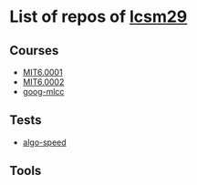 # List of repos of [lcsm29](https://github.com/lcsm29)
## Courses
- [MIT6.0001](https://github.com/lcsm29/MIT6.0001)
- [MIT6.0002](https://github.com/lcsm29/MIT6.0002)
- [goog-mlcc](https://github.com/lcsm29/goog-mlcc)

## Tests
- [algo-speed](https://github.com/lcsm29/algo-speed)

## Tools
